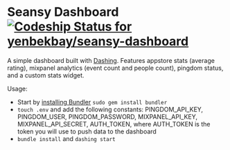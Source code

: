 # Seansy Dashboard [ ![Codeship Status for yenbekbay/seansy-dashboard](https://codeship.com/projects/1b67c340-5532-0133-6699-26e6b5453efb/status?branch=master)](https://codeship.com/projects/108913)

A simple dashboard built with [Dashing](http://shopify.github.io/dashing/). Features appstore stats (average rating), mixpanel analytics (event count and people count), pingdom status, and a custom stats widget.

Usage:
- Start by [installing Bundler](http://bundler.io) `sudo gem install bundler`
- `touch .env` and add the following constants: PINGDOM_API_KEY, PINGDOM_USER, PINGDOM_PASSWORD, MIXPANEL_API_KEY, MIXPANEL_API_SECRET, AUTH_TOKEN, where AUTH_TOKEN is the token you will use to push data to the dashboard
- `bundle install` and `dashing start`
